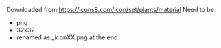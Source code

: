 Downloaded from
https://icons8.com/icon/set/plants/material
Need to be 
 - png
 - 32x32
 - renamed as _iconXX.png at the end